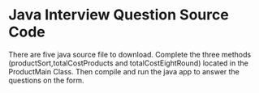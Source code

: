 # Java Interview Question Source Code 
There are five java source file to download.  Complete the three methods (productSort,totalCostProducts and totalCostEightRound) located in the ProductMain Class.  Then compile and run the java app to answer the questions on the form.
